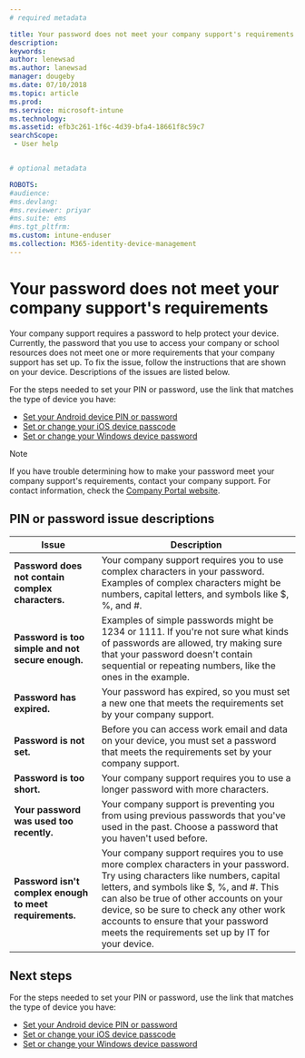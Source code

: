 ```yaml
---
# required metadata

title: Your password does not meet your company support's requirements | Microsoft Docs
description:
keywords:
author: lenewsad
ms.author: lanewsad
manager: dougeby
ms.date: 07/10/2018
ms.topic: article
ms.prod:
ms.service: microsoft-intune
ms.technology:
ms.assetid: efb3c261-1f6c-4d39-bfa4-18661f8c59c7
searchScope:
 - User help


# optional metadata

ROBOTS:  
#audience:
#ms.devlang:
#ms.reviewer: priyar
#ms.suite: ems
#ms.tgt_pltfrm:
ms.custom: intune-enduser
ms.collection: M365-identity-device-management
---
```


# Your password does not meet your company support's requirements

Your company support requires a password to help protect your device. Currently, the password that you use to access your company or school resources does not meet one or more requirements that your company support has set up. To fix the issue, follow the instructions that are shown on your device. Descriptions of the issues are listed below.

For the steps needed to set your PIN or password, use the link that matches the type of device you have:

- [Set your Android device PIN or password](set-your-pin-or-password-android.md)
- [Set or change your iOS device passcode](set-or-change-your-passcode-ios.md)
- [Set or change your Windows device password](set-or-change-your-password-windows.md)

> [!NOTE]
> If you have trouble determining how to make your password meet your company support's requirements, contact your company support. For contact information, check the [Company Portal website](https://go.microsoft.com/fwlink/?linkid=2010980).

## PIN or password issue descriptions

| **Issue** | **Description** |
|-----------------------------------------------------|------------------------------------------------------------------------------------------------------------------------------------------------------------------------------------------------------------------------------------------------------------------------------------------------------------------------------------------------------------|
| **Password does not contain complex characters.** | Your company support requires you to use complex characters in your password. Examples of complex characters might be numbers, capital letters, and symbols like $, %, and #. |
| **Password is too simple and not secure enough.** | Examples of simple passwords might be 1234 or 1111. If you're not sure what kinds of passwords are allowed, try making sure that your password doesn't contain sequential or repeating numbers, like the ones in the example. |
| **Password has expired.** | Your password has expired, so you must set a new one that meets the requirements set by your company support. |
| **Password is not set.** | Before you can access work email and data on your device, you must set a password that meets the requirements set by your company support. |
| **Password is too short.** | Your company support requires you to use a longer password with more characters. |
| **Your password was used too recently.** | Your company support is preventing you from using previous passwords that you've used in the past. Choose a password that you haven't used before. |
| **Password isn't complex enough to meet requirements.** | Your company support requires you to use more complex characters in your password. Try using characters like numbers, capital letters, and symbols like $, %, and #. This can also be true of other accounts on your device, so be sure to check any other work accounts to ensure that your password meets the requirements set up by IT for your device. |

## Next steps

For the steps needed to set your PIN or password, use the link that matches the type of device you have:

- [Set your Android device PIN or password](set-your-pin-or-password-android.md)
- [Set or change your iOS device passcode](set-or-change-your-passcode-ios.md)
- [Set or change your Windows device password](set-or-change-your-password-windows.md)

